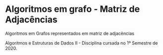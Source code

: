 # Algoritmos em grafo - Matriz de Adjacências
Algoritmos em Grafos representados em matriz de adjacências

Algoritmos e Estruturas de Dados II - Disciplina cursada no 1º Semestre de 2020.
